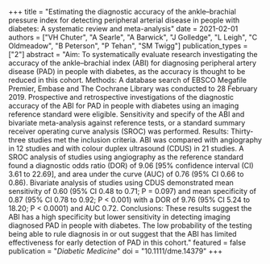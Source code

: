 +++
title = "Estimating the diagnostic accuracy of the ankle–brachial pressure index for detecting peripheral arterial disease in people with diabetes: A systematic review and meta-analysis"
date = 2021-02-01
authors = ["VH Chuter", "A Searle", "A Barwick", "J Golledge", "L Leigh", "C Oldmeadow", "B Peterson", "P Tehan", "SM Twigg"]
publication_types = ["2"]
abstract = "Aim: To systematically evaluate research investigating the accuracy of the ankle–brachial index (ABI) for diagnosing peripheral artery disease (PAD) in people with diabetes, as the accuracy is thought to be reduced in this cohort. Methods: A database search of EBSCO Megafile Premier, Embase and The Cochrane Library was conducted to 28 February 2019. Prospective and retrospective investigations of the diagnostic accuracy of the ABI for PAD in people with diabetes using an imaging reference standard were eligible. Sensitivity and specify of the ABI and bivariate meta-analysis against reference tests, or a standard summary receiver operating curve analysis (SROC) was performed. Results: Thirty-three studies met the inclusion criteria. ABI was compared with angiography in 12 studies and with colour duplex ultrasound (CDUS) in 21 studies. A SROC analysis of studies using angiography as the reference standard found a diagnostic odds ratio (DOR) of 9.06 [95% confidence interval (CI) 3.61 to 22.69], and area under the curve (AUC) of 0.76 (95% CI 0.66 to 0.86). Bivariate analysis of studies using CDUS demonstrated mean sensitivity of 0.60 (95% CI 0.48 to 0.71; P = 0.097) and mean specificity of 0.87 (95% CI 0.78 to 0.92; P < 0.001) with a DOR of 9.76 (95% CI 5.24 to 18.20; P < 0.0001) and AUC 0.72. Conclusions: These results suggest the ABI has a high specificity but lower sensitivity in detecting imaging diagnosed PAD in people with diabetes. The low probability of the testing being able to rule diagnosis in or out suggest that the ABI has limited effectiveness for early detection of PAD in this cohort."
featured = false
publication = "*Diabetic Medicine*"
doi = "10.1111/dme.14379"
+++

